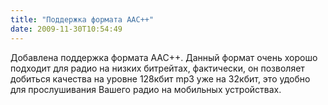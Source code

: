 ```yaml
---
title: "Поддержка формата AAC++"
date: 2009-11-30T10:54:49
---
```


Добавлена поддержка формата AAC++. Данный формат очень хорошо подходит для радио на низких битрейтах, фактически, он позволяет добиться качества на уровне 128кбит mp3 уже на 32кбит, это удобно для прослушивания Вашего радио на мобильных устройствах.